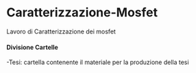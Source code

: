 # Caratterizzazione-Mosfet
Lavoro di Caratterizzazione dei mosfet
#### Divisione Cartelle
-Tesi: cartella contenente il materiale per la produzione della tesi